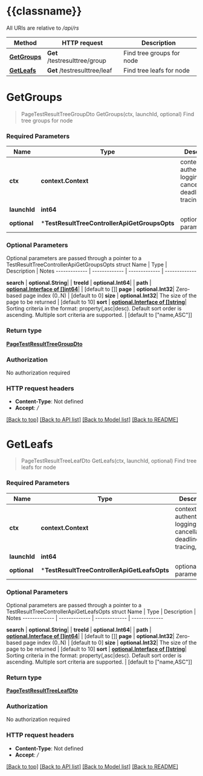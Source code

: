 # {{classname}}

All URIs are relative to */api/rs*

Method | HTTP request | Description
------------- | ------------- | -------------
[**GetGroups**](TestResultTreeControllerApi.md#GetGroups) | **Get** /testresulttree/group | Find tree groups for node
[**GetLeafs**](TestResultTreeControllerApi.md#GetLeafs) | **Get** /testresulttree/leaf | Find tree leafs for node

# **GetGroups**
> PageTestResultTreeGroupDto GetGroups(ctx, launchId, optional)
Find tree groups for node

### Required Parameters

Name | Type | Description  | Notes
------------- | ------------- | ------------- | -------------
 **ctx** | **context.Context** | context for authentication, logging, cancellation, deadlines, tracing, etc.
  **launchId** | **int64**|  | 
 **optional** | ***TestResultTreeControllerApiGetGroupsOpts** | optional parameters | nil if no parameters

### Optional Parameters
Optional parameters are passed through a pointer to a TestResultTreeControllerApiGetGroupsOpts struct
Name | Type | Description  | Notes
------------- | ------------- | ------------- | -------------

 **search** | **optional.String**|  | 
 **treeId** | **optional.Int64**|  | 
 **path** | [**optional.Interface of []int64**](int64.md)|  | [default to []]
 **page** | **optional.Int32**| Zero-based page index (0..N) | [default to 0]
 **size** | **optional.Int32**| The size of the page to be returned | [default to 10]
 **sort** | [**optional.Interface of []string**](string.md)| Sorting criteria in the format: property(,asc|desc). Default sort order is ascending. Multiple sort criteria are supported. | [default to [&quot;name,ASC&quot;]]

### Return type

[**PageTestResultTreeGroupDto**](PageTestResultTreeGroupDto.md)

### Authorization

No authorization required

### HTTP request headers

 - **Content-Type**: Not defined
 - **Accept**: */*

[[Back to top]](#) [[Back to API list]](../README.md#documentation-for-api-endpoints) [[Back to Model list]](../README.md#documentation-for-models) [[Back to README]](../README.md)

# **GetLeafs**
> PageTestResultTreeLeafDto GetLeafs(ctx, launchId, optional)
Find tree leafs for node

### Required Parameters

Name | Type | Description  | Notes
------------- | ------------- | ------------- | -------------
 **ctx** | **context.Context** | context for authentication, logging, cancellation, deadlines, tracing, etc.
  **launchId** | **int64**|  | 
 **optional** | ***TestResultTreeControllerApiGetLeafsOpts** | optional parameters | nil if no parameters

### Optional Parameters
Optional parameters are passed through a pointer to a TestResultTreeControllerApiGetLeafsOpts struct
Name | Type | Description  | Notes
------------- | ------------- | ------------- | -------------

 **search** | **optional.String**|  | 
 **treeId** | **optional.Int64**|  | 
 **path** | [**optional.Interface of []int64**](int64.md)|  | [default to []]
 **page** | **optional.Int32**| Zero-based page index (0..N) | [default to 0]
 **size** | **optional.Int32**| The size of the page to be returned | [default to 10]
 **sort** | [**optional.Interface of []string**](string.md)| Sorting criteria in the format: property(,asc|desc). Default sort order is ascending. Multiple sort criteria are supported. | [default to [&quot;name,ASC&quot;]]

### Return type

[**PageTestResultTreeLeafDto**](PageTestResultTreeLeafDto.md)

### Authorization

No authorization required

### HTTP request headers

 - **Content-Type**: Not defined
 - **Accept**: */*

[[Back to top]](#) [[Back to API list]](../README.md#documentation-for-api-endpoints) [[Back to Model list]](../README.md#documentation-for-models) [[Back to README]](../README.md)

